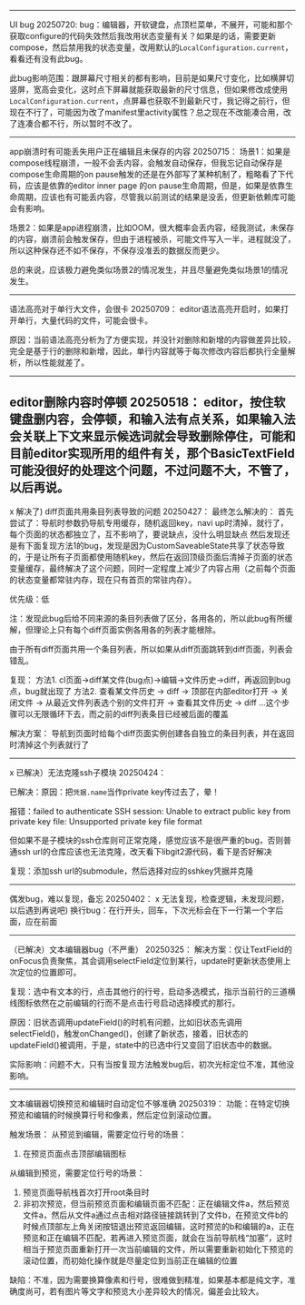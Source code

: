 

---
UI bug 20250720:
bug：编辑器，开软键盘，点顶栏菜单，不展开，可能和那个获取configure的代码失效然后我改用状态变量有关？如果是的话，需要更新compose，然后禁用我的状态变量，改用默认的`LocalConfiguration.current`，看看还有没有此bug。

此bug影响范围：跟屏幕尺寸相关的都有影响，目前是如果尺寸变化，比如横屏切竖屏，宽高会变化，这时点下屏幕就能获取最新的尺寸信息，但如果修改成使用`LocalConfiguration.current`，点屏幕也获取不到最新尺寸，我记得之前行，但现在不行了，可能因为改了manifest里activity属性？总之现在不改能凑合用，改了连凑合都不行，所以暂时不改了。

---
app崩溃时有可能丢失用户正在编辑且未保存的内容 20250715：
场景1：如果是compose线程崩溃，一般不会丢内容，会触发自动保存，但我忘记自动保存是compose生命周期的on pause触发的还是在外部写了某种机制了，粗略看了下代码，应该是依靠的editor inner page 的on pause生命周期，但是，如果是依靠生命周期，应该也有可能丢内容，尽管我以前测试的结果是没丢，但更新依赖库可能会有影响。

场景2：如果是app进程崩溃，比如OOM，很大概率会丢内容，经我测试，未保存的内容，崩溃前会触发保存，但由于进程被杀，可能文件写入一半，进程就没了，所以这种保存还不如不保存，不保存没准丢的数据反而更少。


总的来说，应该极力避免类似场景2的情况发生，并且尽量避免类似场景1的情况发生。

---
语法高亮对于单行大文件，会很卡 20250709：
editor语法高亮开启时，如果打开单行，大量代码的文件，可能会很卡。

原因：当前语法高亮分析为了方便实现，并没针对删除和新增的内容做差异比较，完全是基于行的删除和新增，因此，单行内容就等于每次修改内容后都执行全量解析，所以性能就差了。

---
editor删除内容时停顿 20250518：
editor，按住软键盘删内容，会停顿，和输入法有点关系，如果输入法会关联上下文来显示候选词就会导致删除停住，可能和目前editor实现所用的组件有关，那个BasicTextField可能没很好的处理这个问题，不过问题不大，不管了，以后再说。
---
x 解决了) diff页面共用条目列表导致的问题 20250427：
最终怎么解决的：
首先尝试了：导航时参数扔导航专用缓存，随机返回key，navi up时清掉，就行了，每个页面的状态都独立了，互不影响了，要说缺点，没什么明显缺点
然后发现还是有下面复现方法1的bug，发现是因为CustomSaveableState共享了状态导致的，于是让所有子页面都使用随机key，然后在返回顶级页面后清掉子页面的状态变量缓存，最终解决了这个问题，同时一定程度上减少了内容占用（之前每个页面的状态变量都常驻内存，现在只有首页的常驻内存）。


优先级：低

注：发现此bug后给不同来源的条目列表做了区分，各用各的，所以此bug有所缓解，但理论上只有每个diff页面实例各用各的列表才能根除。


由于所有diff页面共用一个条目列表，所以如果从diff页面跳转到diff页面，列表会错乱。

复现：
方法1. cl页面->diff某文件(bug点)->编辑->文件历史->diff，再返回到bug点，bug就出现了
方法2. 查看某文件历史 -> diff -> 顶部在内部editor打开 -> 关闭文件 -> 从最近文件列表选个别的文件打开 -> 查看其文件历史 -> diff ...这个步骤可以无限循环下去，而之前的diff列表条目已经被后面的覆盖

解决方案：
导航到页面时给每个diff页面实例创建各自独立的条目列表，并在返回时清掉这个列表就行了

---
x 已解决）无法克隆ssh子模块 20250424：

已解决：原因：把`凭据.name`当作private key传过去了，晕！

报错：failed to authenticate SSH session: Unable to extract public key from private key file: Unsupported private key file format

但如果不是子模块的ssh仓库则可正常克隆，感觉应该不是很严重的bug，否则普通ssh url的仓库应该也无法克隆，改天看下libgit2源代码，看下是否好解决

复现：添加ssh url的submodule，然后选择对应的sshkey凭据并克隆

---
偶发bug，难以复现，备忘 20250402：
x 无法复现，检查逻辑，未发现问题，以后遇到再说吧) 换行bug：在行开头，回车，下次光标会在下一行第一个字后面，应在前面

---
（已解决）文本编辑器bug（不严重） 20250325：
解决方案：仅让TextField的onFocus负责聚焦，其会调用selectField定位到某行，update时更新状态使用上次定位的位置即可。


复现：选中有文本的行，点击其他行的行号，启动多选模式，指示当前行的三道横线图标依然在之前编辑的行而不是点击行号启动选择模式的那行。

原因：旧状态调用updateField()的时机有问题，比如旧状态先调用selectField()，触发onChanged()，创建了新状态，接着，旧状态的updateField()被调用，于是，state中的已选中行又变回了旧状态中的数据。


实际影响：问题不大，只有当按复现方法触发bug后，初次光标定位不准，其他没影响。

---
文本编辑器切换预览和编辑时自动定位不够准确 20250319：
功能：在特定切换预览和编辑的时候换算行号和像素，然后定位到滚动位置。


触发场景：
从预览到编辑，需要定位行号的场景： 
1. 在预览页面点击顶部编辑图标

从编辑到预览，需要定位行号的场景：
1. 预览页面导航栈首次打开root条目时
2. 非初次预览，但当前预览页面和编辑页面不匹配：正在编辑文件a，然后预览文件a，然后从文件a通过点击相对路径链接跳转到了文件b，在预览文件b的时候点顶部左上角关闭按钮退出预览返回编辑，这时预览的b和编辑的a，正在预览和正在编辑不匹配，若再进入预览页面，就会在当前导航栈“加塞”，这时相当于预览页面重新打开一次当前编辑的文件，所以需要重新初始化下预览的滚动位置，而初始化操作就是尽量定位到当前正在编辑的位置


缺陷：不准，因为需要换算像素和行号，很难做到精准，如果基本都是纯文字，准确度尚可，若有图片等文字和预览大小差异较大的情况，偏差会比较大。
